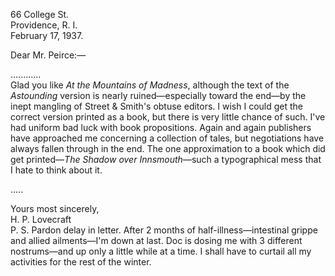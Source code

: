 66 College St.  
Providence, R. I.  
February 17, 1937.

Dear Mr. Peirce:—

............  
Glad you like *At the Mountains of Madness*, although the text of the *Astounding* version is nearly ruined—especially toward the end—by the inept mangling of Street & Smith's obtuse editors. I wish I could get the correct version printed as a book, but there is very little chance of such. I've had uniform bad luck with book propositions. Again and again publishers have approached me concerning a collection of tales, but negotiations have always fallen through in the end. The one approximation to a book which did get printed—*The Shadow over Innsmouth*—such a typographical mess that I hate to think about it.

.....

Yours most sincerely,  
H. P. Lovecraft  
P. S. Pardon delay in letter. After 2 months of half-illness—intestinal grippe and allied ailments—I'm down at last. Doc is dosing me with 3 different nostrums—and up only a little while at a time. I shall have to curtail all my activities for the rest of the winter.
